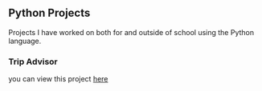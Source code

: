 ## Python Projects
Projects I have worked on both for and outside of school using the Python language.

### Trip Advisor

you can view this project [here](TripAdvisor.py)

